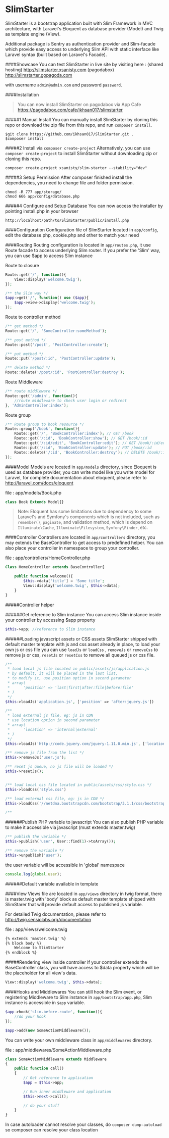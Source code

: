 SlimStarter
===========

SlimStarter is a bootstrap application built with Slim Framework in MVC architecture,
with Laravel's Eloquent as database provider (Model) and Twig as template engine (View).

Additional package is Sentry as authentication provider and Slim-facade which provide easy access to underlying Slim API
with static interface like Laravel syntax (built based on Laravel's Facade).

####Showcase
You can test SlimStarter in live site by visiting here :
(shared hosting) http://slimstarter.xsanisty.com
(pagodabox) http://slimstarter.gopagoda.com

with username ```admin@admin.com``` and password ```password```.


####Installation

> You can now install SlimStarter on pagodabox via App Cafe https://pagodabox.com/cafe/ikhsan017/slimstarter


#####1 Manual Install
You can manually install SlimStarter by cloning this repo or download the zip file from this repo, and run ```composer install```.
```
$git clone https://github.com/ikhsan017/SlimStarter.git .
$composer install
```

#####2 Install via ```composer create-project```
Alternatively, you can use ```composer create-project``` to install SlimStarter without downloading zip or cloning this repo.

```
composer create-project xsanisty/slim-starter --stability="dev"
```

#####3 Setup Permission
After composer finished install the dependencies, you need to change file and folder permission.
```
chmod -R 777 app/storage/
chmod 666 app/config/database.php
```

#####4 Configure and Setup Database
You can now access the installer by pointing install.php in your browser
```
http://localhost/path/to/SlimStarter/public/install.php
```



####Configuration
Configuration file of SlimStarter located in ```app/config```, edit the database.php, cookie.php and other to match your need

####Routing
Routing configuration is located in ```app/routes.php```, it use Route facade to access underlying Slim router.
If you prefer the 'Slim' way, you can use $app to access Slim instance


Route to closure
```php
Route::get('/', function(){
    View::display('welcome.twig');
});

/** the Slim way */
$app->get('/', function() use ($app){
    $app->view->display('welcome.twig');
});
```

Route to controller method
```php
/** get method */
Route::get('/', 'SomeController:someMethod');

/** post method */
Route::post('/post', 'PostController:create');

/** put method */
Route::put('/post/:id', 'PostController:update');

/** delete method */
Route::delete('/post/:id', 'PostController:destroy');
```

Route Middleware
```php
/** route middleware */
Route::get('/admin', function(){
    //route middleware to check user login or redirect
}, 'AdminController:index');
```

Route group
```php
/** Route group to book resource */
Route::group('/book', function(){
    Route::get('/', 'BookController:index'); // GET /book
    Route::get('/:id', 'BookController:show'); // GET /book/:id
    Route::get('/:id/edit', 'BookController:edit'); // GET /book/:id/edit
    Route::put('/:id', 'BookController:update'); // PUT /book/:id
    Route::delete('/:id', 'BookController:destroy'); // DELETE /book/:id
});
```

####Model
Models are located in ```app/models``` directory, since Eloquent is used as database provider, you can write model like you
write model for Laravel, for complete documentation about eloquent, please refer to http://laravel.com/docs/eloquent

file : app/models/Book.php
```php
class Book Extends Model{}
```
>Note: Eloquent has some limitations due to dependency to some Laravel's and Symfony's components which is not included,
such as ```remember()```, ```paginate```, and validation method, which is depend on ```Illuminate\Cache```, ```Illuminate\Filesystem```,
```Symfony\Finder```, etc.

####Controller
Controllers are located in ```app/controllers``` directory, you may extends the BaseController to get access to predefined helper.
You can also place your controller in namespace to group your controller.

file : app/controllers/HomeController.php
```php
Class HomeController extends BaseController{

    public function welcome(){
        $this->data['title'] = 'Some title';
        View::display('welcome.twig', $this->data);
    }
}
```

#####Controller helper

######Get reference to Slim instance
You can access Slim instance inside your controller by accessing $app property
```php
$this->app; //reference to Slim instance
```

######Loading javascript assets or CSS assets
SlimStarter shipped with default master template with js and css asset already in place, to load your own js or css file
you can use ```loadJs``` or ```loadCss``` , ```removeJs``` or ```removeCss``` to remove js or css, ```resetJs``` or ```resetCss```
to remove all queued js or css file.

```php
/**
 * load local js file located in public/assets/js/application.js
 * by default, it will be placed in the last list,
 * to modify it, use position option in second parameter
 * array(
 *      'position' => 'last|first|after:file|before:file'
 * )
 */
$this->loadJs('application.js', ['position' => 'after:jquery.js'])

/**
 * load external js file, eg: js in CDN
 * use location option in second parameter
 * array(
 *      'location' => 'internal|external'
 * )
 */
$this->loadJs('http://code.jquery.com/jquery-1.11.0.min.js', ['location' => 'external']);

/** remove js file from the list */
$this->removeJs('user.js');

/** reset js queue, no js file will be loaded */
$this->resetJs();


/** load local css file located in public/assets/css/style.css */
$this->loadCss('style.css')

/** load external css file, eg: js in CDN */
$this->loadCss('//netdna.bootstrapcdn.com/bootstrap/3.1.1/css/bootstrap.min.css', ['location' => 'external']);

/**
```

######Publish PHP variable to javascript
You can also publish PHP variable to make it accessible via javascript (must extends master.twig)
```php
/** publish the variable */
$this->publish('user', User::find(1)->toArray());

/** remove the variable */
$this->unpublish('user');
```

the user variable will be accessible in 'global' namespace
```javascript
console.log(global.user);
```

######Default variable available in template

####View
Views file are located in ```app/views``` directory in twig format, there is master.twig with 'body' block as default master template
shipped with SlimStarer that will provide default access to published js variable.

For detailed Twig documentation, please refer to http://twig.sensiolabs.org/documentation


file : app/views/welcome.twig
```html
{% extends 'master.twig' %}
{% block body %}
    Welcome to SlimStarter
{% endblock %}

```

#####Rendering view inside controller
If your controller extends the BaseController class, you will have access to $data property which will be the placeholder for all
view's data.

```php
View::display('welcome.twig', $this->data);
```

####Hooks and Middlewares
You can still hook the Slim event, or registering Middleware to Slim instance in ```app/bootstrap/app.php```,
Slim instance is accessible in ```$app``` variable.

```php
$app->hook('slim.before.route', function(){
    //do your hook
});

$app->add(new SomeActionMiddleware());
```

You can write your own middleware class in ```app/middlewares``` directory.

file : app/middlewares/SomeActionMiddleware.php
```php
class SomeActionMiddleware extends Middleware
{
    public function call()
    {
        // Get reference to application
        $app = $this->app;

        // Run inner middleware and application
        $this->next->call();

        // do your stuff
    }
}
```

In case autoloader cannot resolve your classes, do ```composer dump-autoload``` so composer can resolve your class location
